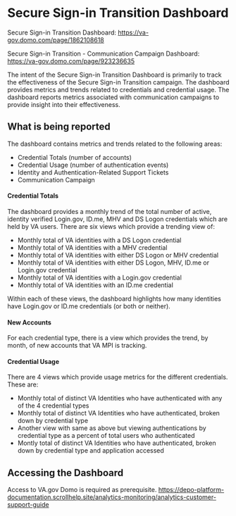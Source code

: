# Secure Sign-in Transition Dashboard
Secure Sign-in Transition Dashboard: https://va-gov.domo.com/page/1862108618

Secure Sign-in Transition - Communication Campaign Dashboard: https://va-gov.domo.com/page/923236635

The intent of the Secure Sign-in Transition Dashboard is primarily to track the effectiveness of the Secure Sign-in Transition campaign. The dashboard provides metrics and trends related to credentials and credential usage. The dashboard reports metrics associated with communication campaigns to provide insight into their effectiveness.

## What is being reported
The dashboard contains metrics and trends related to the following areas:
* Credential Totals (number of accounts)
* Credential Usage (number of authentication events)
* Identity and Authentication-Related Support Tickets
* Communication Campaign

#### Credential Totals
The dashboard provides a monthly trend of the total number of active, identity verified Login.gov, ID.me, MHV and DS Logon credentials which are held by VA users.  There are six views which provide a trending view of:
* Monthly total of VA identities with a DS Logon credential
* Monthly total of VA identities with a MHV credential
* Monthly total of VA identities with either DS Logon or MHV credential
* Monthly total of VA identities with either DS Logon, MHV, ID.me or Login.gov credential
* Monthly total of VA identities with a Login.gov credential
* Monthly total of VA identities with an ID.me credential

Within each of these views, the dashboard highlights how many identities have Login.gov or ID.me credentials (or both or neither).

#### New Accounts
For each credential type, there is a view which provides the trend, by month, of new accounts that VA MPI is tracking.

#### Credential Usage
There are 4 views which provide usage metrics for the different credentials. These are:
* Monthly total of distinct VA Identities who have authenticated with any of the 4 credential types
* Monthly total of distinct VA Identities who have authenticated, broken down by credential type
* Another view with same as above but viewing authentications by credential type as a percent of total users who authenticated
* Montly total of distinct VA Identities who have authenticated, broken down by credential type and application accessed

## Accessing the Dashboard

Access to VA.gov Domo is required as prerequisite.
https://depo-platform-documentation.scrollhelp.site/analytics-monitoring/analytics-customer-support-guide
